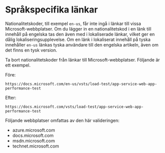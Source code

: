# <a name="locale-specific-links"></a>Språkspecifika länkar

Nationalitetskoder, till exempel `en-us`, får inte ingå i länkar till vissa Microsoft-webbplatser. Om du lägger in en nationalitetskod i en länk till innehåll på engelska tas den även med i lokaliserade länkar, vilket ger en dålig lokaliseringsupplevelse. Om en länk i lokaliserat innehåll på tyska innehåller `en-us` länkas tyska användare till den engelska artikeln, även om det finns en tysk version.

Ta bort nationalitetskoder från länkar till Microsoft-webbplatser. Följande är ett exempel.

Före:

`https://docs.microsoft.com/en-us/vsts/load-test/app-service-web-app-performance-test`

Efter:

`https://docs.microsoft.com/vsts/load-test/app-service-web-app-performance-test`

Följande webbplatser omfattas av den här valideringen:

- azure.microsoft.com
- docs.microsoft.com
- msdn.microsoft.com
- technet.microsoft.com